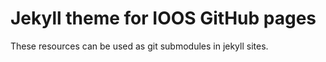# Jekyll theme for IOOS GitHub pages

These resources can be used as git submodules in jekyll sites.
